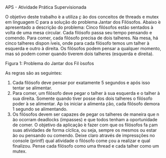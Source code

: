 APS - Atividade Prática Supervisionada

O objetivo deste trabalho  ́e a utiliza ̧c ̃ao dos conceitos de threads e mutex em linguagem C para a solução do problema Jantar dos Filósofos. Abaixo  ́e apresentado a descrição do problema:
Cinco filósofos estão sentados à volta de uma mesa circular. Cada filósofo passa seu tempo pensando e comendo. Para comer, cada filósofo precisa de dois talheres. Na mesa, há cinco talheres dispon ́ıveis, onde para 
cada filósofo temos um talher à esquerda e outro à direita. Os filósofos podem pensar a qualquer momento, mas só podem comer quando tiverem dois talheres (esquerda e direita).

Figura 1: Problema do Jantar dos Fil ́osofos

As regras são as seguintes:
1. Cada filósofo deve pensar por exatamente 5 segundos e após isso tentar se alimentar.
2. Para comer, um filósofo deve pegar o talher à sua esquerda e o talher à sua direita. Somente quando tiver posse dos dois talheres o filósofo poder ́a se alimentar. Ap ́os iniciar a alimenta ̧cão, cada filósofo
demora 1 segundo se alimentando.
3. Os filósofos devem ser capazes de pegar os talheres de maneira que n ̃ao ocorram deadlocks (impasses) e que todos tenham a oportunidade de comer.
O objetivo da aplicação  ́e fazer com que os filósofos fa ̧cam suas atividades de forma cíclica, ou seja, sempre os mesmos ou estar ̃ao ou pensando ou comendo.
Deixe claro através de impressções no console (printf) qual atividade o filósofo come ̧cou a realizar e qual finalizou. Pense cada filósofo como uma thread e cada talher como um mutex.
